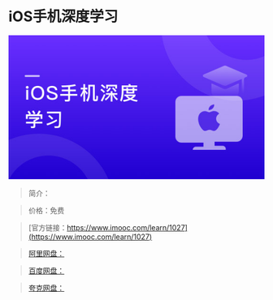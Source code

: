 # iOS手机深度学习

![img](../../assets/5fe44305000149e205400304.jpg)

> 简介：

> 价格：免费

> [官方链接：https://www.imooc.com/learn/1027](https://www.imooc.com/learn/1027)

> [阿里网盘：]()

> [百度网盘：]()

> [夸克网盘：]()
